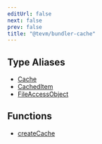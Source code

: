 ```yaml
---
editUrl: false
next: false
prev: false
title: "@tevm/bundler-cache"
---
```


## Type Aliases

- [Cache](/reference/type-aliases/cache/)
- [CachedItem](/reference/type-aliases/cacheditem/)
- [FileAccessObject](/reference/type-aliases/fileaccessobject/)

## Functions

- [createCache](/reference/functions/createcache/)
